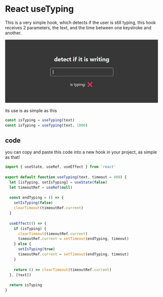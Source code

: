 # React useTyping


This is a very simple hook, which detects if the user is still typing, this hook receives 2 parameters, the text, and the time between one keystroke and another.

![example](./resources/example.gif)

its use is as simple as this

```js
const isTyping = useTyping(text)
const isTyping = useTyping(text, 1000)
```

## code

you can copy and paste this code into a new hook in your project, as simple as that!

```js
import { useState, useRef, useEffect } from 'react'

export default function useTyping(text, timeout = 400) {
  let [isTyping, setIsTyping] = useState(false)
  let timeoutRef = useRef(null)

  const endTyping = () => {
    setIsTyping(false)
    clearTimeout(timeoutRef.current)
  }

  useEffect(() => {
    if (isTyping) {
      clearTimeout(timeoutRef.current)
      timeoutRef.current = setTimeout(endTyping, timeout)
    } else {
      setIsTyping(true)
      timeoutRef.current = setTimeout(endTyping, timeout)
    }

    return () => clearTimeout(timeoutRef.current)
  }, [text])

  return isTyping
}
```
